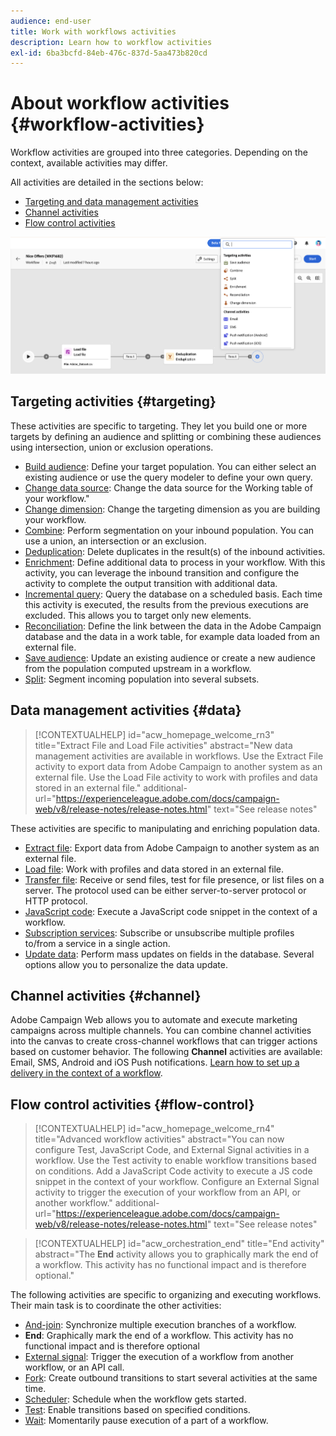 ```yaml
---
audience: end-user
title: Work with workflows activities
description: Learn how to workflow activities
exl-id: 6ba3bcfd-84eb-476c-837d-5aa473b820cd
---
```


# About workflow activities {#workflow-activities}

Workflow activities are grouped into three categories. Depending on the context, available activities may differ. 

All activities are detailed in the sections below:

* [Targeting and data management activities](#targeting)
* [Channel activities](#channel)
* [Flow control activities](#flow-control)

![](../assets/workflow-activities.png)

## Targeting activities {#targeting}

These activities are specific to targeting. They let you build one or more targets by defining an audience and splitting or combining these audiences using intersection, union or exclusion operations.

* [Build audience](build-audience.md): Define your target population. You can either select an existing audience or use the query modeler to define your own query.
* [Change data source](change-data-source.md): Change the data source for the Working table of your workflow."
* [Change dimension](change-dimension.md): Change the targeting dimension as you are building your workflow.
* [Combine](combine.md): Perform segmentation on your inbound population. You can use a union, an intersection or an exclusion.
* [Deduplication](deduplication.md): Delete duplicates in the result(s) of the inbound activities.
* [Enrichment](enrichment.md): Define additional data to process in your workflow. With this activity, you can leverage the inbound transition and configure the activity to complete the output transition with additional data.
* [Incremental query](incremental-query.md): Query the database on a scheduled basis. Each time this activity is executed, the results from the previous executions are excluded. This allows you to target only new elements. 
* [Reconciliation](reconciliation.md): Define the link between the data in the Adobe Campaign database and the data in a work table, for example data loaded from an external file.
* [Save audience](save-audience.md): Update an existing audience or create a new audience from the population computed upstream in a workflow.
* [Split](split.md): Segment incoming population into several subsets.

## Data management activities {#data}

>[!CONTEXTUALHELP]
>id="acw_homepage_welcome_rn3"
>title="Extract File and Load File activities"
>abstract="New data management activities are available in workflows. Use the Extract File activity to export data from Adobe Campaign to another system as an external file. Use the Load File activity to work with profiles and data stored in an external file."
>additional-url="https://experienceleague.adobe.com/docs/campaign-web/v8/release-notes/release-notes.html" text="See release notes"

These activities are specific to manipulating and enriching population data.

* [Extract file](extract-file.md): Export data from Adobe Campaign to another system as an external file.
* [Load file](load-file.md): Work with profiles and data stored in an external file. 
* [Transfer file](transfer-file.md): Receive or send files, test for file presence, or list files on a server. The protocol used can be either server-to-server protocol or HTTP protocol.
* [JavaScript code](javascript-code.md): Execute a JavaScript code snippet in the context of a workflow.
* [Subscription services](subscription-services.md): Subscribe or unsubscribe multiple profiles to/from a service in a single action.
* [Update data](update-data.md): Perform mass updates on fields in the database. Several options allow you to personalize the data update.

## Channel activities {#channel}

Adobe Campaign Web allows you to automate and execute marketing campaigns across multiple channels. You can combine channel activities into the canvas to create cross-channel workflows that can trigger actions based on customer behavior. The following **Channel** activities are available: Email, SMS, Android and iOS Push notifications. [Learn how to set up a delivery in the context of a workflow](channels.md).

## Flow control activities {#flow-control}


>[!CONTEXTUALHELP]
>id="acw_homepage_welcome_rn4"
>title="Advanced workflow activities"
>abstract="You can now configure Test, JavaScript Code, and External Signal activities in a workflow. Use the Test activity to enable workflow transitions based on conditions. Add a JavaScript Code activity to execute a JS code snippet in the context of your workflow. Configure an External Signal activity to trigger the execution of your workflow from an API, or another workflow."
>additional-url="https://experienceleague.adobe.com/docs/campaign-web/v8/release-notes/release-notes.html" text="See release notes"



>[!CONTEXTUALHELP]
>id="acw_orchestration_end"
>title="End activity"
>abstract="The **End** activity allows you to graphically mark the end of a workflow. This activity has no functional impact and is therefore optional."

The following activities are specific to organizing and executing workflows. Their main task is to coordinate the other activities:

* [And-join](and-join.md): Synchronize multiple execution branches of a workflow.
* **End**: Graphically mark the end of a workflow. This activity has no functional impact and is therefore optional
* [External signal](external-signal.md): Trigger the execution of a workflow from another workflow, or an API call. 
* [Fork](fork.md): Create outbound transitions to start several activities at the same time.
* [Scheduler](scheduler.md): Schedule when the workflow gets started.
* [Test](test.md): Enable transitions based on specified conditions.
* [Wait](wait.md): Momentarily pause execution of a part of a workflow.
